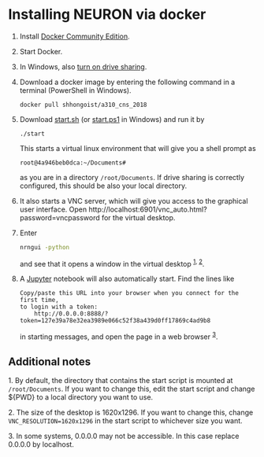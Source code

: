 # Installing NEURON via docker

1. Install [Docker Community Edition](https://www.docker.com/community-edition).

2. Start Docker.

3. In Windows, also [turn on drive sharing](https://rominirani.com/docker-on-windows-mounting-host-directories-d96f3f056a2c#.w4v0e42tn).

4. Download a docker image by entering the following command in a terminal (PowerShell in Windows).

   ```shell
   docker pull shhongoist/a310_cns_2018
   ```

5. Download [start.sh](https://raw.githubusercontent.com/shhong/a310_cns_2018/master/docker/start.sh) (or [start.ps1](https://raw.githubusercontent.com/shhong/a310_cns_2018/master/docker/start.ps1) in Windows) and run it by

   ~~~shell
   ./start
   ~~~
   This starts a virtual linux environment that will give you a shell prompt as 

   ```
   root@4a946beb0dca:~/Documents#
   ```

   as you are in a directory `/root/Documents`. If drive sharing is correctly configured, this should be also your local directory.

6. It also starts a VNC server, which will give you access to the graphical user interface. Open http://localhost:6901/vnc_auto.html?password=vncpassword for the virtual desktop.

7. Enter

   ~~~bash
   nrngui -python
   ~~~


   and see that it opens a window in the virtual desktop <sup>[1](#myfootnote3), [2](#myfootnote3)</sup>.

8. A [Jupyter](http://jupyter.org) notebook will also automatically start. Find the lines like

   ```text
   Copy/paste this URL into your browser when you connect for the first time,
   to login with a token:
       http://0.0.0.0:8888/?token=127e39a78e32ea3989e066c52f38a439d0ff17869c4ad9b8
   ```

   in starting messages, and open the page in a web browser <sup>[3](#myfootnote3)</sup>.




## Additional notes

<a name="myfootnote1">1</a>. By default, the directory that contains the start script is mounted at `/root/Documents`. If you want to change this, edit the start script and change ${PWD} to a local directory you want to use.

<a name="myfootnote2">2</a>. The size of the desktop is 1620x1296. If you want to change this, change `VNC_RESOLUTION=1620x1296` in the start script to whichever size you want.

<a name="myfootnote3">3</a>. In some systems, 0.0.0.0 may not be accessible. In this case replace 0.0.0.0 by localhost.

